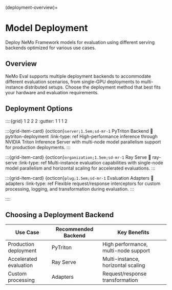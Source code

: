 (deployment-overview)=

# Model Deployment

Deploy NeMo Framework models for evaluation using different serving backends optimized for various use cases.

## Overview

NeMo Eval supports multiple deployment backends to accommodate different evaluation scenarios, from single-GPU deployments to multi-instance distributed setups. Choose the deployment method that best fits your hardware and evaluation requirements.

## Deployment Options

::::{grid} 1 2 2 2
:gutter: 1 1 1 2

:::{grid-item-card} {octicon}`server;1.5em;sd-mr-1` PyTriton Backend
:link: pytriton-deployment
:link-type: ref
High-performance inference through NVIDIA Triton Inference Server with multi-node model parallelism support for production deployments.
:::

:::{grid-item-card} {octicon}`organization;1.5em;sd-mr-1` Ray Serve
:link: ray-serve
:link-type: ref
Multi-instance evaluation capabilities with single-node model parallelism and horizontal scaling for accelerated evaluations.
:::

:::{grid-item-card} {octicon}`plug;1.5em;sd-mr-1` Evaluation Adapters
:link: adapters
:link-type: ref
Flexible request/response interceptors for custom processing, logging, and transformation during evaluation.
:::

::::

## Choosing a Deployment Backend

| Use Case | Recommended Backend | Key Benefits |
|----------|-------------------|--------------|
| Production deployment | PyTriton | High performance, multi-node support |
| Accelerated evaluation | Ray Serve | Multi-instance, horizontal scaling |
| Custom processing | Adapters | Request/response transformation |
